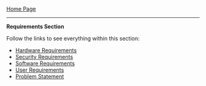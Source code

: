 [Home Page](https://github.com/SirRexOfRider/CYBR404-UNK-Oregon-Trail/tree/main)
<hr>

**Requirements Section** 

Follow the links to see everything within this section:
- [Hardware Requirements](https://github.com/SirRexOfRider/CYBR404-UNK-Oregon-Trail/blob/main/Project/Requirements/HardwareRequirements.md)
- [Security Requirements](https://github.com/SirRexOfRider/CYBR404-UNK-Oregon-Trail/blob/main/Project/Requirements/SecurityRequirements.md)
- [Software Requirements](https://github.com/SirRexOfRider/CYBR404-UNK-Oregon-Trail/blob/main/Project/Requirements/SoftwareRequirements.md)
- [User Requirements](https://github.com/SirRexOfRider/CYBR404-UNK-Oregon-Trail/blob/main/Project/Requirements/UserRequirements.md)
- [Problem Statement](https://github.com/SirRexOfRider/CYBR404-UNK-Oregon-Trail/blob/main/Project/Planning/ProblemStatement.md)








